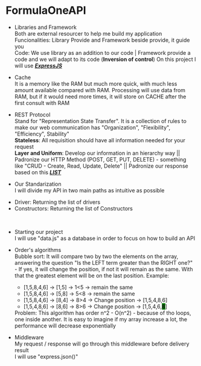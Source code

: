 ﻿# FormulaOneAPI

- Libraries and Framework<br>
  Both are external resourcer to help me build my application<br>
  Funcionalities: Library Provide and Framework beside provide, it guide you<br>
  Code: We use library as an addition to our code | Framework provide a code and we will adapt to its code (<b>Inversion of control</b>)
  On this project I will use <i><b><a href="https://expressjs.com/">ExpressJS</a></b></i><br>

- Cache<br>
  It is a memory like the RAM but much more quick, with much less amount available compared with RAM. Processing will use data from RAM, but if it would need more times, it will store on CACHE after the first consult with RAM<br>

- REST Protocol<br>
  Stand for "Representation State Transfer". It is a collection of rules to make our web communication has "Organization", "Flexibility", "Efficiency", Stability"<br>
  <b>Stateless</b>: All requisition should have all information needed for your request<br>
  <b>Layer and Uniform</b>: Develop our information in an hierarchy way || Padronize our HTTP Method (POST, GET, PUT, DELETE) - something like "CRUD - Create, Read, Update, Delete" || Padronize our response based on this <i><b><a href="https://developer.mozilla.org/en-US/docs/Web/HTTP/Status">LIST</a></b></i><br>

- Our Standarization<br>
I will divide my API in two main paths as intuitive as possible
<ul>
<li>Driver: Returning the list of drivers</li>
<li>Constructors: Returning the list of Constructors</li>
</ul><br>

- Starting our project<br>
  I will use "data.js" as a database in order to focus on how to build an API<br>

- Order's algorithms<br>
  Bubble sort: It will compare two by two the elements on the array, answering the question "Is the LEFT term greater than the RIGHT one?" - If yes, it will change the position, if not it will remain as the same. With that the greatest element will be on the last position. Example:<br>
  <ul>
  <li>[1,5,8,4,6] -> [1,5] -> 1<5 -> remain the same</li>
  <li>[1,5,8,4,6] -> [5,8] -> 5<8 -> remain the same</li>
  <li>[1,5,8,4,6] -> [8,4] -> 8>4 -> Change position -> [1,5,4,8,6]</li>
  <li>[1,5,4,8,6] -> [8,6] -> 8>6 -> Change position -> [1,5,4,6,<b style="background-color:green">8</b>]</li>
  </ul>
  Problem: This algorithm has order n^2 - O(n^2) - because of tho loops, one inside another. It is easy to imagine if my array increase a lot, the performance will decrease exponentially

- Middleware<br>
  My request / response will go through this middleware before delivery result<br>
  I will use "express.json()"
